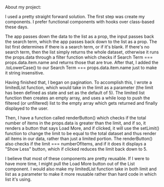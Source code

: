 About my project:

I used a pretty straight forward solution. The first step was create my components. I prefer functional components with hooks over class-based these days.

The app passes down the data to the list as a prop, the input passes back the search term, which the app passes back down to the list as a prop. The list first determines if there is a search term, or if it's blank. If there's no search term, then the list simply returns the whole dataset, otherwise it runs the props.data through a filter function which checks if Search Term === props.data.item.name and returns those that are true. After that, I added the .toLowerCase() to our Search Term === props.data.item.name just to make it string insensitive.

Having finished that, I began on pagination. To accomplish this, I wrote a limitedList function, which would take in the limit as a parameter (the limit has been defined as state and set as the default of 5). The limited list function then creates an empty array, and uses a while loop to push the filtered (or unfiltered) list to the empty array which gets returned and finally displayed to the user.

Then, I have a function called renderButton() which checks if the total number of items in the props.data is greater than the limit, and if so, it renders a button that says Load More, and if clicked, it will use the setLimit() function to change the limit to be equal to the total dataset and thus render all items in our data, rather than just a limited portion. The renderButton() also checks if the limit === numberOfItems, and if it does it displays a "Show Less" button, which if clicked reduces the limit back down to 5.

I believe that most of these components are pretty reusable. If I were to have more time, I might pull the Load More button out of the List component. I would also make my limitedList function take in both limit and list as a parameter to make it more reusable rather than hard code in which list it's using.
